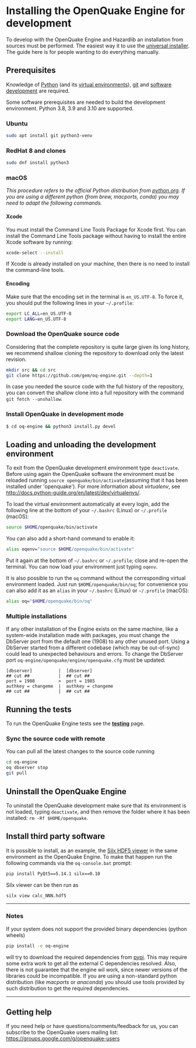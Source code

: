 # Installing the OpenQuake Engine for development

To develop with the OpenQuake Engine and Hazardlib an installation
from sources must be performed. The easiest way it to use the
[universal installer](universal.md). The guide here is for people
wanting to do everything manually.

## Prerequisites

Knowledge of [Python](https://www.python.org/) (and its [virtual environments](https://docs.python.org/3.9/tutorial/venv.html)), [git](https://git-scm.com/) and [software development](https://xkcd.com/844/) are required.

Some software prerequisites are needed to build the development environment.
Python 3.8, 3.9 and 3.10 are supported.

### Ubuntu

```bash
sudo apt install git python3-venv
```

### RedHat 8 and clones

```bash
sudo dnf install python3
```

### macOS
*This procedure refers to the official Python distribution from [python.org](https://python.org). If you are using a different python (from brew, macports, conda) you may need to adapt the following commands.*

#### Xcode

You must install the Command Line Tools Package for Xcode first. You can install the Command Line Tools package without having to install the entire Xcode software by running:

```bash
xcode-select --install
```

If Xcode is already installed on your machine, then there is no need to install the command-line tools.

#### Encoding

Make sure that the encoding set in the terminal is `en_US.UTF-8`. To force it, you should put the following lines in your `~/.profile`:

```bash
export LC_ALL=en_US.UTF-8
export LANG=en_US.UTF-8
```

### Download the OpenQuake source code
Considering that the complete repository is quite large given its long history, we recommend shallow cloning the repository to download only the latest revision.

```bash
mkdir src && cd src
git clone https://github.com/gem/oq-engine.git --depth=1
```

In case you needed the source code with the full history of the repository, you
can convert the shallow clone into a full repository with the command
`git fetch --unshallow`.

### Install OpenQuake in development mode

```bash
$ cd oq-engine && python3 install.py devel
```

## Loading and unloading the development environment

To exit from the OpenQuake development environment type `deactivate`. Before using again the OpenQuake software the environment must be reloaded running `source openquake/bin/activate`(assuming that it has been installed under 'openquake'). For more information about *virtualenv*, see http://docs.python-guide.org/en/latest/dev/virtualenvs/.

To load the virtual environment automatically at every login, add the following line at the bottom of your `~/.bashrc` (Linux) or `~/.profile` (macOS):

```bash
source $HOME/openquake/bin/activate
```

You can also add a short-hand command to enable it:

```bash
alias oqenv="source $HOME/openquake/bin/activate"
```

Put it again at the bottom of `~/.bashrc` or `~/.profile`; close and re-open the terminal. You can now load your environment just typing `oqenv`.

It is also possible to run the `oq` command without the corresponding virtual environment loaded. Just run `$HOME/openquake/bin/oq`; for convenience you can also add it as an `alias` in your `~/.bashrc` (Linux) or `~/.profile` (macOS):

```bash
alias oq="$HOME/openquake/bin/oq"
```

### Multiple installations

If any other installation of the Engine exists on the same machine, like a system-wide installation made with packages, you must change the DbServer port from the default one (1908) to any other unused port. Using a DbServer started from a different codebase (which may be out-of-sync) could lead to unexpected behaviours and errors. To change the DbServer port `oq-engine/openquake/engine/openquake.cfg` must be updated:

```
[dbserver]          |  [dbserver]
## cut ##           |  ## cut ##
port = 1908         >  port = 1985
authkey = changeme  |  authkey = changeme
## cut ##           |  ## cut ##
```

## Running the tests

To run the OpenQuake Engine tests see the **[testing](../testing.md)** page.

### Sync the source code with remote

You can pull all the latest changes to the source code running

```bash
cd oq-engine
oq dbserver stop
git pull
```

## Uninstall the OpenQuake Engine

To uninstall the OpenQuake development make sure that its environment is not loaded, typing `deactivate`, and then remove the folder where it has been installed: `rm -Rf $HOME/openquake`.

## Install third party software

It is possible to install, as an example, the [Silx HDF5 viewer](http://www.silx.org/) in the same environment as the OpenQuake Engine. To make that happen run the following commands via the `oq-console.bat` prompt:

```bash
pip install PyQt5==5.14.1 silx==0.10
```

Silx viewer can be then run as

```bash
silx view calc_NNN.hdf5
```

***

### Notes ###

If your system does not support the provided binary dependencies (python wheels)

```bash
pip install -e oq-engine
```

will try to download the required dependencies from [pypi](http://pypi.python.org/). This may require some extra work to get all the external C dependencies resolved. Also, there is not guarantee that the engine wil work, since newer versions of the libraries could be incompatible.
If you are using a non-standard python distribution (like _macports_ or _anaconda_) you should use tools provided by such distribution to get the required dependencies.

***

## Getting help
If you need help or have questions/comments/feedback for us, you can subscribe to the OpenQuake users mailing list: https://groups.google.com/g/openquake-users
